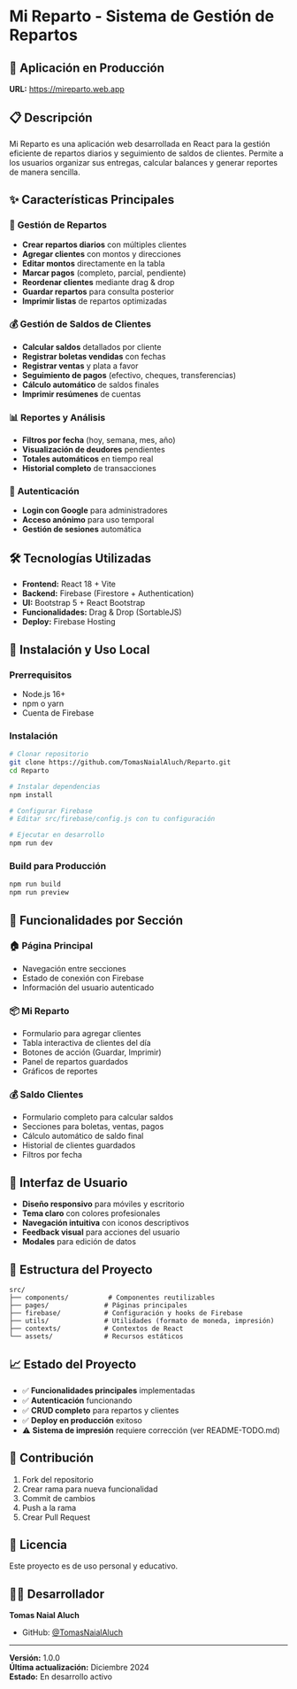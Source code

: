 # Mi Reparto - Sistema de Gestión de Repartos

## 🚀 **Aplicación en Producción**
**URL:** https://mireparto.web.app

## 📋 **Descripción**
Mi Reparto es una aplicación web desarrollada en React para la gestión eficiente de repartos diarios y seguimiento de saldos de clientes. Permite a los usuarios organizar sus entregas, calcular balances y generar reportes de manera sencilla.

## ✨ **Características Principales**

### 🛒 **Gestión de Repartos**
- **Crear repartos diarios** con múltiples clientes
- **Agregar clientes** con montos y direcciones
- **Editar montos** directamente en la tabla
- **Marcar pagos** (completo, parcial, pendiente)
- **Reordenar clientes** mediante drag & drop
- **Guardar repartos** para consulta posterior
- **Imprimir listas** de repartos optimizadas

### 💰 **Gestión de Saldos de Clientes**
- **Calcular saldos** detallados por cliente
- **Registrar boletas vendidas** con fechas
- **Registrar ventas** y plata a favor
- **Seguimiento de pagos** (efectivo, cheques, transferencias)
- **Cálculo automático** de saldos finales
- **Imprimir resúmenes** de cuentas

### 📊 **Reportes y Análisis**
- **Filtros por fecha** (hoy, semana, mes, año)
- **Visualización de deudores** pendientes
- **Totales automáticos** en tiempo real
- **Historial completo** de transacciones

### 🔐 **Autenticación**
- **Login con Google** para administradores
- **Acceso anónimo** para uso temporal
- **Gestión de sesiones** automática

## 🛠️ **Tecnologías Utilizadas**

- **Frontend:** React 18 + Vite
- **Backend:** Firebase (Firestore + Authentication)
- **UI:** Bootstrap 5 + React Bootstrap
- **Funcionalidades:** Drag & Drop (SortableJS)
- **Deploy:** Firebase Hosting

## 🚀 **Instalación y Uso Local**

### **Prerrequisitos**
- Node.js 16+ 
- npm o yarn
- Cuenta de Firebase

### **Instalación**
```bash
# Clonar repositorio
git clone https://github.com/TomasNaialAluch/Reparto.git
cd Reparto

# Instalar dependencias
npm install

# Configurar Firebase
# Editar src/firebase/config.js con tu configuración

# Ejecutar en desarrollo
npm run dev
```

### **Build para Producción**
```bash
npm run build
npm run preview
```

## 📱 **Funcionalidades por Sección**

### **🏠 Página Principal**
- Navegación entre secciones
- Estado de conexión con Firebase
- Información del usuario autenticado

### **📦 Mi Reparto**
- Formulario para agregar clientes
- Tabla interactiva de clientes del día
- Botones de acción (Guardar, Imprimir)
- Panel de repartos guardados
- Gráficos de reportes

### **💰 Saldo Clientes**
- Formulario completo para calcular saldos
- Secciones para boletas, ventas, pagos
- Cálculo automático de saldo final
- Historial de clientes guardados
- Filtros por fecha

## 🎨 **Interfaz de Usuario**

- **Diseño responsivo** para móviles y escritorio
- **Tema claro** con colores profesionales
- **Navegación intuitiva** con iconos descriptivos
- **Feedback visual** para acciones del usuario
- **Modales** para edición de datos

## 🔧 **Estructura del Proyecto**

```
src/
├── components/          # Componentes reutilizables
├── pages/              # Páginas principales
├── firebase/           # Configuración y hooks de Firebase
├── utils/              # Utilidades (formato de moneda, impresión)
├── contexts/           # Contextos de React
└── assets/             # Recursos estáticos
```

## 📈 **Estado del Proyecto**

- ✅ **Funcionalidades principales** implementadas
- ✅ **Autenticación** funcionando
- ✅ **CRUD completo** para repartos y clientes
- ✅ **Deploy en producción** exitoso
- ⚠️ **Sistema de impresión** requiere corrección (ver README-TODO.md)

## 🤝 **Contribución**

1. Fork del repositorio
2. Crear rama para nueva funcionalidad
3. Commit de cambios
4. Push a la rama
5. Crear Pull Request

## 📄 **Licencia**

Este proyecto es de uso personal y educativo.

## 👨‍💻 **Desarrollador**

**Tomas Naial Aluch**
- GitHub: [@TomasNaialAluch](https://github.com/TomasNaialAluch)

---

**Versión:** 1.0.0  
**Última actualización:** Diciembre 2024  
**Estado:** En desarrollo activo